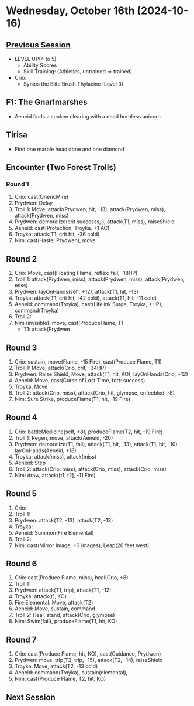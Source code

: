 # Wednesday, October 16th (2024-10-16)

## [Previous Session](./2024-10-09.md)

 - LEVEL UP(4 to 5)
   - Ability Scores
   - Skill Training: (Athletics, untrained => trained)
 - Crio:
   - Synios the Elite Brush Thylacine (Level 3)
   
## F1: The Gnarlmarshes

- Aeneid finds a sunken clearing with a dead hornless unicorn 

## Tirisa

- Find one marble headstone and one diamond

## Encounter (Two Forest Trolls)

### Round 1

1. Crio: cast(OnericMire)
1. Prydwen: Delay
1. Troll 1: Move, attack(Prydwen, hit, -13), attack(Prydwen, miss), attack(Prydwen, miss)
1. Prydwen: demoralize(crit successs, ), attack(T1, miss), raiseShield
1. Aeneid: cast(Protection, Troyka, +1 AC)
1. Troyka: attack(T1, crit hit, -36 cold)
1. Nim: cast(Haste, Prydwen), move

## Round 2

1. Crio: Move, cast(Floating Flame, reflex: fail, -18HP) 
1. Troll 1: attack(Prydwen, miss), attack(Prydwen, miss), attack(Prydwen, miss)
1. Prydwen: layOnHands(self, +12), attack(T1, hit, -13)
1. Troyka: attack(T1, crit hit, -42 cold), attack(T1, hit, -11 cold)
1. Aeneid: command(Troyka), cast(Lifelink Surge, Troyka, +HP), command(Troyka)
1. Troll 2: 
1. Nim (invisible): move, cast(ProduceFlame, T1
   - T1: attack(Prydwen

## Round 3

1. Crio: sustain, move(Flame, -15 Fire), cast(Produce Flame, T1)
1. Troll 1: Move, attack(Crio, crit, -34HP)
1. Prydwen: Raise Shield, Move, attack(T1, hit, KO), layOnHands(Crio, +12)
1. Aeneid: Move, cast(Curse of Lost Time, fort: success)
1. Troyka: Move
1. Troll 2: attack(Crio, miss), attack(Crio, hit, glympse, enfeebled, -8)
1. Nim: Sure Strike, produceFlame(T1, hit, -19 Fire)

## Round 4

1. Crio: battleMedicine(self, +8), produceFlame(T2, hit, -19 Fire)
1. Troll 1: Regen, move, attack(Aeneid, -20)
1. Prydwen: demoralize(T1, fail), attack(T1, hit, -13), attack(T1, hit, -10), layOnHands(Aeneid, +18)
1. Troyka: attack(miss), attack(miss)
1. Aeneid: Step
1. Troll 2: attack(Crio, miss), attack(Crio, miss), attack(Crio, miss)
1. Nim: draw, attack([t1, t2], -11 Fire)

## Round 5

1. Crio: 
1. Troll 1: 
1. Prydwen: attack(T2, -13), attack(T2, -13)
1. Troyka: 
1. Aeneid: Summon(Fire Elemental)
1. Troll 2: 
1. Nim: cast(Mirror Image, +3 images), Leap(20 feet west)

## Round 6

1. Crio: cast(Produce Flame, miss), heal(Crio, +8)
1. Troll 1: 
1. Prydwen: attack(T1, trip), attack(T1, -12)
1. Troyka: attack(t1, KO)
1. Fire Elemental: Move, attack(T2)
1. Aeneid: Move, sustain, command
1. Troll 2: Heal, stand, attack(Crio, glympse)
1. Nim: Swim(fail), produceFlame(T1, hit, KO)

## Round 7

1. Crio: cast(Produce Flame, hit, KO), cast(Guidance, Prydwen)
1. Prydwen: move, trip(T2, trip, -15), attack(T2, -14), raiseShield
1. Troyka: Move, attack(T2, -13 cold)
1. Aeneid: command(Troyka), sustain(elemental),
1. Nim: cast(Produce Flame, T2, hit, KO)

## Next Session
